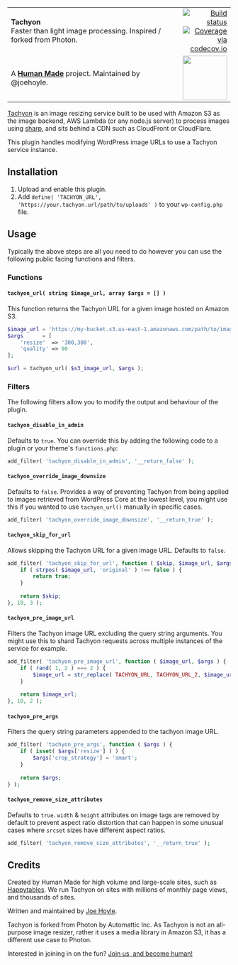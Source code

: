 <table width="100%">
	<tr>
		<td align="left" width="70">
			<strong>Tachyon</strong><br />
			Faster than light image processing. Inspired / forked from Photon.
		</td>
		<td align="right" width="20%">
			<a href="https://travis-ci.org/humanmade/tachyon-plugin">
				<img src="https://travis-ci.org/humanmade/tachyon.svg?branch=master" alt="Build status">
			</a>
			<a href="http://codecov.io/github/humanmade/tachyon-plugin?branch=master">
				<img src="http://codecov.io/github/humanmade/tachyon-plugin/coverage.svg?branch=master" alt="Coverage via codecov.io" />
			</a>
		</td>
	</tr>
	<tr>
		<td>
			A <strong><a href="https://hmn.md/">Human Made</a></strong> project. Maintained by @joehoyle.
		</td>
		<td align="center">
			<img src="https://hmn.md/content/themes/hmnmd/assets/images/hm-logo.svg" width="100" />
		</td>
	</tr>
</table>

[Tachyon](https://github.com/humanmade/tachyon) is an image resizing service built to be used with Amazon S3 as the image backend, AWS Lambda (or any node.js server) to process images using [sharp](http://sharp.pixelplumbing.com/en/stable/), and sits behind a CDN such as CloudFront or CloudFlare.

This plugin handles modifying WordPress image URLs to use a Tachyon service instance.

## Installation

1. Upload and enable this plugin.
2. Add `define( 'TACHYON_URL', 'https://your.tachyon.url/path/to/uploads' )` to your `wp-config.php` file.

## Usage

Typically the above steps are all you need to do however you can use the following public facing functions and filters.

### Functions

#### `tachyon_url( string $image_url, array $args = [] )`

This function returns the Tachyon URL for a given image hosted on Amazon S3.

```php
$image_url = 'https://my-bucket.s3.us-east-1.amazonaws.com/path/to/image.jpg';
$args      = [
	'resize'  => '300,300',
	'quality' => 90
];

$url = tachyon_url( $s3_image_url, $args );
```

### Filters

The following filters allow you to modify the output and behaviour of the plugin.

#### `tachyon_disable_in_admin`

Defaults to `true`. You can override this by adding the following code to a plugin or your theme's `functions.php`:

```php
add_filter( 'tachyon_disable_in_admin', '__return_false' );
```

#### `tachyon_override_image_downsize`

Defaults to `false`. Provides a way of preventing Tachyon from being applied to images retrieved from WordPress Core at the lowest level, you might use this if you wanted to use `tachyon_url()` manually in specific cases.

```php
add_filter( 'tachyon_override_image_downsize', '__return_true' );
```

#### `tachyon_skip_for_url`

Allows skipping the Tachyon URL for a given image URL. Defaults to `false`.

```php
add_filter( 'tachyon_skip_for_url', function ( $skip, $image_url, $args ) {
	if ( strpos( $image_url, 'original' ) !== false ) {
		return true;
	}
	
	return $skip;
}, 10, 3 );
```

#### `tachyon_pre_image_url`

Filters the Tachyon image URL excluding the query string arguments. You might use this to shard Tachyon requests across multiple instances of the service for example.

```php
add_filter( 'tachyon_pre_image_url', function ( $image_url, $args ) {
	if ( rand( 1, 2 ) === 2 ) {
		$image_url = str_replace( TACHYON_URL, TACHYON_URL_2, $image_url );
	}
	
	return $image_url;
}, 10, 2 );
```

#### `tachyon_pre_args`

Filters the query string parameters appended to the tachyon image URL.

```php
add_filter( 'tachyon_pre_args', function ( $args ) {
	if ( isset( $args['resize'] ) ) {
		$args['crop_strategy'] = 'smart';
	}
	
	return $args;
} );
```

#### `tachyon_remove_size_attributes`

Defaults to `true`. `width` & `height` attributes on image tags are removed by default to prevent aspect ratio distortion that can happen in some unusual cases where `srcset` sizes have different aspect ratios.


```php
add_filter( 'tachyon_remove_size_attributes', '__return_true' );
```

## Credits
Created by Human Made for high volume and large-scale sites, such as [Happytables](http://happytables.com/). We run Tachyon on sites with millions of monthly page views, and thousands of sites.

Written and maintained by [Joe Hoyle](https://github.com/joehoyle).

Tachyon is forked from Photon by Automattic Inc. As Tachyon is not an all-purpose image resizer, rather it uses a media library in Amazon S3, it has a different use case to Photon.

Interested in joining in on the fun? [Join us, and become human!](https://hmn.md/is/hiring/)
